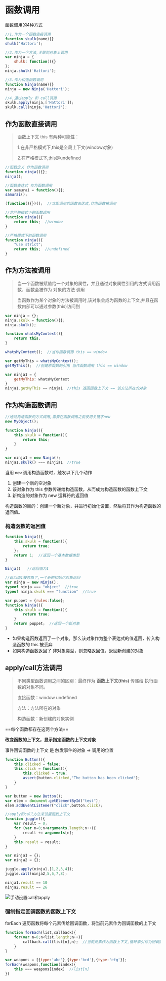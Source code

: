 # 函数调用

函数调用的4种方式

```javascript
//1.作为一个函数直接调用
function skulk(name){}
shulk('Hattori');

//2.作为一个方法,关联到对象上调用
var ninja = {
    shulk: function(){}
};
ninja.shulk('Hattori');

//3.作为构造函数调用
function Ninja(name){}
ninja = new Ninja('Hattori');

//4.通过apply 和 call调用
skulk.apply(ninja,['Hattori']);
skulk.call(ninja,'Hattori');
```



## 作为函数直接调用

> 函数上下文 this 有两种可能性：
>
> 1.在非严格模式下,this是全局上下文(window对象)
>
> 2.在严格模式下,this是undefined



```javascript
//函数定义 作为函数调用
function ninja(){};
ninja();

//函数表达式 作为函数调用
var samurai = function(){};
samurai();

(function(){})();  //立即调用的函数表达式,作为函数被调用
```

```javascript
//非严格模式下的函数调用
function ninja(){
    return this;  //window
}

//严格模式下的函数调用
function ninja(){
    "use strict";
    return this;  //undefined
}
```



## 作为方法被调用

> 当一个函数被赋值给一个对象的属性，并且通过对象属性引用的方式调用函数，函数会被作为 对象的方法 调用
>
> 当函数作为某个对象的方法被调用时,该对象会成为函数的上下文,并且在函数内部可以通过参数(this)访问到



```javascript
var ninja = {};
ninja.skulk = function(){};
ninja.skulk();
```

```javascript
function whatsMyContext(){
    return this;
}

whatsMyContext();  //当作函数调用 this == window

var getMyThis = whatsMyContext();
getMyThis();  //创建原函数的引用 当作函数调用 this == window

var ninja1 = {
    getMyThis: whatsMyContext
}
ninja1.getMyThis == ninja1  //this 返回函数上下文 == 该方法所在的对象
```



## 作为构造函数调用

```javascript
//通过构造函数的方式调用,需要在函数调用之前使用关键字new
new MyObject();

function Ninja(){
    this.skulk = function(){
        return this;
    }
}

var ninja1 = new Ninja();
ninja1.skulk() === ninjia1  //true
```

当用 `new` 调用构造函数时，触发以下几个动作

1. 创建一个新的空对象
2. 该对象作为 this 参数传递给构造函数，从而成为构造函数的函数上下文
3. 新构造的对象作为 new 运算符的返回值



构造函数的目的：创建一个新对象，并进行初始化设置，然后将其作为构造函数的返回值。



### 构造函数的返回值

```javascript
function Ninja(){
    this.skulk = function(){
        return true;
    };
    return 1;  //返回一个基本数据类型
}

Ninja()   //返回值为1

//返回值1被忽略了,一个新的初始化对象返回
var ninja = new Ninja();
typeof ninja === "object"  //true
typeof ninja.skulk === "function"  //true

var puppet = {rules:false};
function Ninja(){
    this.skulk = function(){
        return true;
    }
    return puppet;  //返回一个新对象
}
```

* 如果构造函数返回了一个对象，那么该对象作为整个表达式的值返回，传入构造函数的 this 被丢弃
* 如果构造函数返回了 非对象类型，则忽略返回值，返回新创建的对象



## apply/call方法调用

> 不同类型函数调用之间的区别：最终作为 **函数上下文(this)** 传递给 执行函数的对象不同。
>
> 直接函数：window undefined
>
> 方法：方法所在的对象
>
> 构造函数：新创建的对象实例

==每个函数都存在这两个方法==

**改变函数的上下文，显示指定函数的上下文对象**

事件回调函数的上下文 是 触发事件的对象 => 调用的位置

```javascript
function Button(){
    this.clicked = false;
    this.click = function(){
        this.clicked = true;
        assert(button.clicked,"The button has been clicked");
    }
}

var button = new Button();
var elem = document.getElementById("test");
elem.addEventListener("click",button.click);
```



```javascript
//apply和call方法来设置函数上下文
function juggle(){
    var result = 0;
    for (var n=0;n<arguments.length;n++){
        result += arguments[n];
    }
    this.result = result;
}

var ninja1 = {};
var ninja2 = {};

juggle.apply(ninja1,[1,2,3,4]);
juggle.call(ninja2,5,6,7,8);

ninja1.result == 10
ninja2.result == 26
```

![手动设置call和apply](http://markdown.icron.cc/image-20181031143834996.png)



### 强制指定回调函数的函数上下文

forEach 遍历函数将每个元素传给回调函数，将当前元素作为回调函数的上下文

```javascript
function forEach(list,callback){
    for(var n=0;n<list.length;n++){
        callback.call(list[n],n);  //当前元素作为函数上下文,循环索引作为回调函数的参数
    }
}

var weapons = [{type:'abc'},{type:'bcd'},{type:'efg'}];
forEach(weapons,function(index){
    this === weapons[index]  //list[n]
})
```































